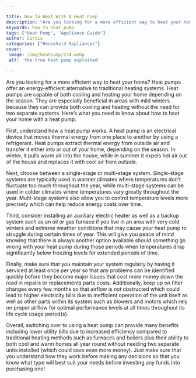 ```yaml
---

title: How To Heat With A Heat Pump
description: "Are you looking for a more efficient way to heat your home? Heat pumps offer an energy-efficient alternative to traditional heatin...get the full scoop"
keywords: how to heat pump
tags: ["Heat Pump", "Appliance Guide"]
author: Curtis
categories: ["Household Appliances"]
cover: 
 image: /img/heatpump/234.webp
 alt: 'the true heat pump exploited'

---
```


Are you looking for a more efficient way to heat your home? Heat pumps offer an energy-efficient alternative to traditional heating systems. Heat pumps are capable of both cooling and heating your home depending on the season. They are especially beneficial in areas with mild winters because they can provide both cooling and heating without the need for two separate systems. Here’s what you need to know about how to heat your home with a heat pump. 

First, understand how a heat pump works. A heat pump is an electrical device that moves thermal energy from one place to another by using a refrigerant. Heat pumps extract thermal energy from outside air and transfer it either into or out of your home, depending on the season. In winter, it pulls warm air into the house, while in summer it expels hot air out of the house and replaces it with cool air from outside. 

Next, choose between a single-stage or multi-stage system. Single-stage systems are typically used in warmer climates where temperatures don’t fluctuate too much throughout the year, while multi-stage systems can be used in colder climates where temperatures vary greatly throughout the year. Multi-stage systems also allow you to control temperature levels more precisely which can help reduce energy costs over time. 

Third, consider installing an auxiliary electric heater as well as a backup system such as an oil or gas furnace if you live in an area with very cold winters and extreme weather conditions that may cause your heat pump to struggle during certain times of year. This will give you peace of mind knowing that there is always another option available should something go wrong with your heat pump during those periods when temperatures drop significantly below freezing levels for extended periods of time. 

Finally, make sure that you maintain your system regularly by having it serviced at least once per year so that any problems can be identified quickly before they become major issues that cost more money down the road in repairs or replacements parts costs. Additionally, keep up on filter changes every few months so that airflow is not obstructed which could lead to higher electricity bills due to inefficient operation of the unit itself as well as other parts within its system such as blowers and motors which rely on proper airflow for optimal performance levels at all times throughout its life cycle usage period(s). 

Overall, switching over to using a heat pump can provide many benefits including lower utility bills due to increased efficiency compared to traditional heating methods such as furnaces and boilers plus their ability to both cool and warm homes all year round without needing two separate units installed (which could save even more money). Just make sure that you understand how they work before making any decisions so that you know what type will best suit your needs before investing any funds into purchasing one!
